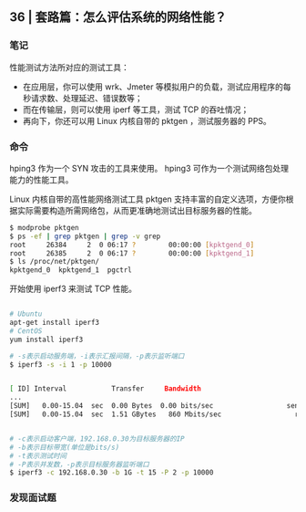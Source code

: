 ## 36 | 套路篇：怎么评估系统的网络性能？

### 笔记

性能测试方法所对应的测试工具：

- 在应用层，你可以使用 wrk、Jmeter 等模拟用户的负载，测试应用程序的每秒请求数、处理延迟、错误数等；
- 而在传输层，则可以使用 iperf 等工具，测试 TCP 的吞吐情况；
- 再向下，你还可以用 Linux 内核自带的 pktgen ，测试服务器的 PPS。

### 命令

hping3 作为一个 SYN 攻击的工具来使用。
hping3 可作为一个测试网络包处理能力的性能工具。

Linux 内核自带的高性能网络测试工具 pktgen 支持丰富的自定义选项，方便你根据实际需要构造所需网络包，从而更准确地测试出目标服务器的性能。

```sh
$ modprobe pktgen
$ ps -ef | grep pktgen | grep -v grep
root     26384     2  0 06:17 ?        00:00:00 [kpktgend_0]
root     26385     2  0 06:17 ?        00:00:00 [kpktgend_1]
$ ls /proc/net/pktgen/
kpktgend_0  kpktgend_1  pgctrl
```

开始使用 iperf3 来测试 TCP 性能。

```sh

# Ubuntu
apt-get install iperf3
# CentOS
yum install iperf3

# -s表示启动服务端，-i表示汇报间隔，-p表示监听端口
$ iperf3 -s -i 1 -p 10000


[ ID] Interval           Transfer     Bandwidth
...
[SUM]   0.00-15.04  sec  0.00 Bytes  0.00 bits/sec                  sender
[SUM]   0.00-15.04  sec  1.51 GBytes   860 Mbits/sec                  receiver


# -c表示启动客户端，192.168.0.30为目标服务器的IP
# -b表示目标带宽(单位是bits/s)
# -t表示测试时间
# -P表示并发数，-p表示目标服务器监听端口
$ iperf3 -c 192.168.0.30 -b 1G -t 15 -P 2 -p 10000
```



### 发现面试题
